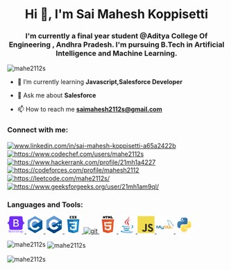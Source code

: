 <h1 align="center">Hi 👋, I'm Sai Mahesh Koppisetti</h1>
<h3 align="center">I'm currently a final year student @Aditya College Of Engineering , Andhra Pradesh. I'm pursuing B.Tech in Artificial Intelligence and Machine Learning.</h3>

<p align="left"> <img src="https://komarev.com/ghpvc/?username=mahe2112s&label=Profile%20views&color=0e75b6&style=flat" alt="mahe2112s" /> </p>

- 🌱 I’m currently learning **Javascript,Salesforce Developer**

- 💬 Ask me about **Salesforce**

- 📫 How to reach me **saimahesh2112s@gmail.com**

<h3 align="left">Connect with me:</h3>
<p align="left">
<a href="https://linkedin.com/in/www.linkedin.com/in/sai-mahesh-koppisetti-a65a2422b" target="blank"><img align="center" src="https://raw.githubusercontent.com/rahuldkjain/github-profile-readme-generator/master/src/images/icons/Social/linked-in-alt.svg" alt="www.linkedin.com/in/sai-mahesh-koppisetti-a65a2422b" height="30" width="40" /></a>
<a href="https://www.codechef.com/users/https://www.codechef.com/users/mahe2112s" target="blank"><img align="center" src="https://cdn.jsdelivr.net/npm/simple-icons@3.1.0/icons/codechef.svg" alt="https://www.codechef.com/users/mahe2112s" height="30" width="40" /></a>
<a href="https://www.hackerrank.com/https://www.hackerrank.com/profile/21mh1a4227" target="blank"><img align="center" src="https://raw.githubusercontent.com/rahuldkjain/github-profile-readme-generator/master/src/images/icons/Social/hackerrank.svg" alt="https://www.hackerrank.com/profile/21mh1a4227" height="30" width="40" /></a>
<a href="https://codeforces.com/profile/https://codeforces.com/profile/mahesh2112" target="blank"><img align="center" src="https://raw.githubusercontent.com/rahuldkjain/github-profile-readme-generator/master/src/images/icons/Social/codeforces.svg" alt="https://codeforces.com/profile/mahesh2112" height="30" width="40" /></a>
<a href="https://www.leetcode.com/https://leetcode.com/mahe2112s/" target="blank"><img align="center" src="https://raw.githubusercontent.com/rahuldkjain/github-profile-readme-generator/master/src/images/icons/Social/leet-code.svg" alt="https://leetcode.com/mahe2112s/" height="30" width="40" /></a>
<a href="https://auth.geeksforgeeks.org/user/https://www.geeksforgeeks.org/user/21mh1am9ql/" target="blank"><img align="center" src="https://raw.githubusercontent.com/rahuldkjain/github-profile-readme-generator/master/src/images/icons/Social/geeks-for-geeks.svg" alt="https://www.geeksforgeeks.org/user/21mh1am9ql/" height="30" width="40" /></a>
</p>

<h3 align="left">Languages and Tools:</h3>
<p align="left"> <a href="https://getbootstrap.com" target="_blank" rel="noreferrer"> <img src="https://raw.githubusercontent.com/devicons/devicon/master/icons/bootstrap/bootstrap-plain-wordmark.svg" alt="bootstrap" width="40" height="40"/> </a> <a href="https://www.cprogramming.com/" target="_blank" rel="noreferrer"> <img src="https://raw.githubusercontent.com/devicons/devicon/master/icons/c/c-original.svg" alt="c" width="40" height="40"/> </a> <a href="https://www.w3schools.com/cpp/" target="_blank" rel="noreferrer"> <img src="https://raw.githubusercontent.com/devicons/devicon/master/icons/cplusplus/cplusplus-original.svg" alt="cplusplus" width="40" height="40"/> </a> <a href="https://www.w3schools.com/css/" target="_blank" rel="noreferrer"> <img src="https://raw.githubusercontent.com/devicons/devicon/master/icons/css3/css3-original-wordmark.svg" alt="css3" width="40" height="40"/> </a> <a href="https://git-scm.com/" target="_blank" rel="noreferrer"> <img src="https://www.vectorlogo.zone/logos/git-scm/git-scm-icon.svg" alt="git" width="40" height="40"/> </a> <a href="https://www.w3.org/html/" target="_blank" rel="noreferrer"> <img src="https://raw.githubusercontent.com/devicons/devicon/master/icons/html5/html5-original-wordmark.svg" alt="html5" width="40" height="40"/> </a> <a href="https://www.java.com" target="_blank" rel="noreferrer"> <img src="https://raw.githubusercontent.com/devicons/devicon/master/icons/java/java-original.svg" alt="java" width="40" height="40"/> </a> <a href="https://developer.mozilla.org/en-US/docs/Web/JavaScript" target="_blank" rel="noreferrer"> <img src="https://raw.githubusercontent.com/devicons/devicon/master/icons/javascript/javascript-original.svg" alt="javascript" width="40" height="40"/> </a> <a href="https://www.mysql.com/" target="_blank" rel="noreferrer"> <img src="https://raw.githubusercontent.com/devicons/devicon/master/icons/mysql/mysql-original-wordmark.svg" alt="mysql" width="40" height="40"/> </a> <a href="https://www.python.org" target="_blank" rel="noreferrer"> <img src="https://raw.githubusercontent.com/devicons/devicon/master/icons/python/python-original.svg" alt="python" width="40" height="40"/> </a> </p>

<p><img align="left" src="https://github-readme-stats.vercel.app/api/top-langs?username=mahe2112s&show_icons=true&locale=en&layout=compact" alt="mahe2112s" /></p>

<p>&nbsp;<img align="center" src="https://github-readme-stats.vercel.app/api?username=mahe2112s&show_icons=true&locale=en" alt="mahe2112s" /></p>

<p><img align="center" src="https://github-readme-streak-stats.herokuapp.com/?user=mahe2112s&" alt="mahe2112s" /></p>
